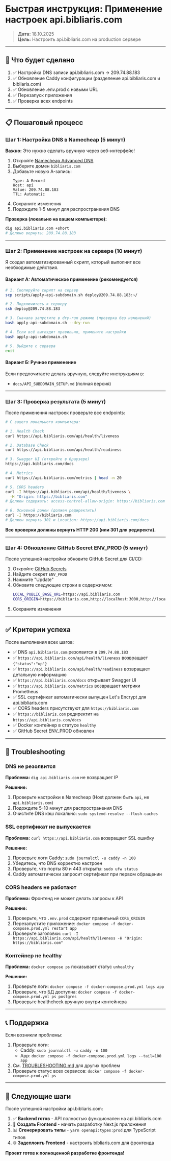 # Быстрая инструкция: Применение настроек api.bibliaris.com

> **Дата:** 18.10.2025  
> **Цель:** Настроить api.bibliaris.com на production сервере

---

## 🎯 Что будет сделано

1. ✅ Настройка DNS записи api.bibliaris.com → 209.74.88.183
2. ✅ Обновление Caddy конфигурации (разделение api.bibliaris.com и bibliaris.com)
3. ✅ Обновление .env.prod с новыми URL
4. ✅ Перезапуск приложения
5. ✅ Проверка всех endpoints

---

## 📋 Пошаговый процесс

### Шаг 1: Настройка DNS в Namecheap (5 минут)

**Важно:** Это нужно сделать вручную через веб-интерфейс!

1. Откройте [Namecheap Advanced DNS](https://ap.www.namecheap.com/)
2. Выберите домен `bibliaris.com`
3. Добавьте новую A-запись:
   ```
   Type: A Record
   Host: api
   Value: 209.74.88.183
   TTL: Automatic
   ```
4. Сохраните изменения
5. Подождите 1-5 минут для распространения DNS

**Проверка (локально на вашем компьютере):**

```bash
dig api.bibliaris.com +short
# Должно вернуть: 209.74.88.183
```

---

### Шаг 2: Применение настроек на сервере (10 минут)

Я создал автоматизированный скрипт, который выполнит все необходимые действия.

#### Вариант A: Автоматическое применение (рекомендуется)

```bash
# 1. Скопируйте скрипт на сервер
scp scripts/apply-api-subdomain.sh deploy@209.74.88.183:~/

# 2. Подключитесь к серверу
ssh deploy@209.74.88.183

# 3. Сначала запустите в dry-run режиме (проверка без изменений)
bash apply-api-subdomain.sh --dry-run

# 4. Если всё выглядит правильно, примените настройки
bash apply-api-subdomain.sh

# 5. Выйдите с сервера
exit
```

#### Вариант Б: Ручное применение

Если предпочитаете делать вручную, следуйте инструкциям в:

- `docs/API_SUBDOMAIN_SETUP.md` (полная версия)

---

### Шаг 3: Проверка результата (5 минут)

После применения настроек проверьте все endpoints:

```bash
# С вашего локального компьютера:

# 1. Health Check
curl https://api.bibliaris.com/api/health/liveness

# 2. Database Check
curl https://api.bibliaris.com/api/health/readiness

# 3. Swagger UI (откройте в браузере)
https://api.bibliaris.com/docs

# 4. Metrics
curl https://api.bibliaris.com/metrics | head -n 20

# 5. CORS headers
curl -I https://api.bibliaris.com/api/health/liveness \
  -H "Origin: https://bibliaris.com"
# Должен содержать: access-control-allow-origin: https://bibliaris.com

# 6. Основной домен (должен редиректить)
curl -I https://bibliaris.com
# Должен вернуть 301 и Location: https://api.bibliaris.com/docs
```

**Все проверки должны вернуть HTTP 200 (или 301 для редиректа).**

---

### Шаг 4: Обновление GitHub Secret ENV_PROD (5 минут)

После успешной настройки обновите GitHub Secret для CI/CD:

1. Откройте [GitHub Secrets](https://github.com/Alex-Berezov/books/settings/secrets/actions)
2. Найдите секрет `ENV_PROD`
3. Нажмите "Update"
4. Обновите следующие строки в содержимом:
   ```bash
   LOCAL_PUBLIC_BASE_URL=https://api.bibliaris.com
   CORS_ORIGIN=https://bibliaris.com,http://localhost:3000,http://localhost:3001
   ```
5. Сохраните изменения

---

## ✅ Критерии успеха

После выполнения всех шагов:

- ✅ DNS `api.bibliaris.com` резолвится в `209.74.88.183`
- ✅ `https://api.bibliaris.com/api/health/liveness` возвращает `{"status":"up"}`
- ✅ `https://api.bibliaris.com/api/health/readiness` возвращает детальную информацию
- ✅ `https://api.bibliaris.com/docs` открывает Swagger UI
- ✅ `https://api.bibliaris.com/metrics` возвращает метрики Prometheus
- ✅ SSL сертификат автоматически выпущен Let's Encrypt для api.bibliaris.com
- ✅ CORS headers присутствуют для `https://bibliaris.com`
- ✅ `https://bibliaris.com` редиректит на `https://api.bibliaris.com/docs`
- ✅ Docker контейнер в статусе `healthy`
- ✅ GitHub Secret ENV_PROD обновлен

---

## 🐛 Troubleshooting

### DNS не резолвится

**Проблема:** `dig api.bibliaris.com` не возвращает IP

**Решение:**

1. Проверьте настройки в Namecheap (Host должен быть `api`, не `api.bibliaris.com`)
2. Подождите 5-10 минут для распространения DNS
3. Очистите DNS кэш локально: `sudo systemd-resolve --flush-caches`

### SSL сертификат не выпускается

**Проблема:** `curl https://api.bibliaris.com` возвращает SSL ошибку

**Решение:**

1. Проверьте логи Caddy: `sudo journalctl -u caddy -n 100`
2. Убедитесь, что DNS корректно настроен
3. Проверьте, что порты 80 и 443 открыты: `sudo ufw status`
4. Caddy автоматически запросит сертификат при первом обращении

### CORS headers не работают

**Проблема:** Фронтенд не может делать запросы к API

**Решение:**

1. Проверьте, что `.env.prod` содержит правильный `CORS_ORIGIN`
2. Перезапустите приложение: `docker compose -f docker-compose.prod.yml restart app`
3. Проверьте заголовки: `curl -I https://api.bibliaris.com/api/health/liveness -H "Origin: https://bibliaris.com"`

### Контейнер не healthy

**Проблема:** `docker compose ps` показывает статус `unhealthy`

**Решение:**

1. Проверьте логи: `docker compose -f docker-compose.prod.yml logs app`
2. Проверьте, что БД доступна: `docker compose -f docker-compose.prod.yml ps postgres`
3. Проверьте healthcheck вручную внутри контейнера

---

## 📞 Поддержка

Если возникли проблемы:

1. Проверьте логи:
   - Caddy: `sudo journalctl -u caddy -n 100`
   - App: `docker compose -f docker-compose.prod.yml logs --tail=100 app`
2. См. [TROUBLESHOOTING.md](../docs/TROUBLESHOOTING.md) для других проблем
3. Проверьте статус всех сервисов: `docker compose -f docker-compose.prod.yml ps`

---

## 🎉 Следующие шаги

После успешной настройки api.bibliaris.com:

1. ✅ **Backend готов** - API полностью функционален на api.bibliaris.com
2. 🚀 **Создать Frontend** - начать разработку Next.js приложения
3. 📊 **Сгенерировать типы** - `yarn openapi:types:prod` для TypeScript типов
4. 🌐 **Задеплоить Frontend** - настроить bibliaris.com для фронтенда

**Проект готов к полноценной разработке фронтенда!**

